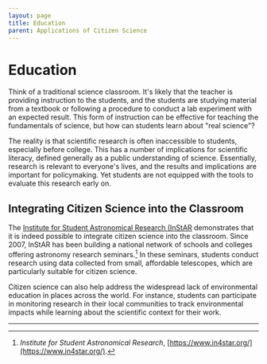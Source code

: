 ```yaml
---
layout: page
title: Education
parent: Applications of Citizen Science
---
```


# Education

Think of a traditional science classroom. It's likely that the teacher is providing instruction to the students, and the students are studying material from a textbook or following a procedure to conduct a lab experiment with an expected result. This form of instruction can be effective for teaching the fundamentals of science, but how can students learn about "real science"?

The reality is that scientific research is often inaccessible to students, especially before college. This has a number of implications for scientific literacy, defined generally as a public understanding of science. Essentially, research is relevant to everyone's lives, and the results and implications are important for policymaking. Yet students are not equipped with the tools to evaluate this research early on.

## Integrating Citizen Science into the Classroom

The [Institute for Student Astronomical Research (InStAR](https://www.in4star.org/) demonstrates that it is indeed possible to integrate citizen science into the classroom. Since 2007, InStAR has been building a national network of schools and colleges offering astronomy research seminars.[^1] In these seminars, students conduct research using data collected from small, affordable telescopes, which are particularly suitable for citizen science.

Citizen science can also help address the widespread lack of environmental education in places across the world. For instance, students can participate in monitoring research in their local communities to track environmental impacts while learning about the scientific context for their work.

---

[^1]: *Institute for Student Astronomical Research*, [https://www.in4star.org/](https://www.in4star.org/).
